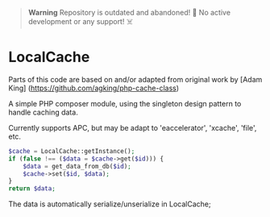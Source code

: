 > **Warning**
> Repository is outdated and abandoned! :no_entry_sign: No active development or any support! :skull_and_crossbones:

LocalCache
===========

Parts of this code are based on and/or adapted from original work by [Adam King] (https://github.com/agking/php-cache-class)

A simple PHP composer module, using the singleton design pattern to handle caching data.

Currently supports APC, but may be adapt to 'eaccelerator', 'xcache', 'file', etc.

```php
$cache = LocalCache::getInstance();
if (false !== ($data = $cache->get($id))) {
    $data = get_data_from_db($id);
    $cache->set($id, $data);
}
return $data;
```

The data is automatically serialize/unserialize in LocalCache;
